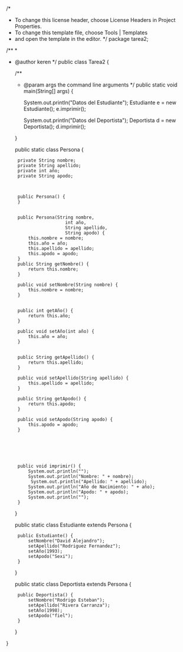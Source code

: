 /*
 * To change this license header, choose License Headers in Project Properties.
 * To change this template file, choose Tools | Templates
 * and open the template in the editor.
 */
package tarea2;

/**
 *
 * @author keren
 */
public class Tarea2 {

    /**
     * @param args the command line arguments
     */
    public static void main(String[] args) {
     
        System.out.println("Datos del Estudiante");
        Estudiante e = new Estudiante();
        e.imprimir();

        System.out.println("Datos del Deportista");
        Deportista d = new Deportista();
        d.imprimir();


        
    }


   

    public static class Persona {

  
        private String nombre;
        private String apellido;
        private int año;
        private String apodo;
        
        

        public Persona() {
        }

       
        public Persona(String nombre,
                          int año,
                          String apellido,
                          String apodo) {
            this.nombre = nombre;
            this.año = año;
            this.apellido = apellido;
            this.apodo = apodo;
        }
        public String getNombre() {
            return this.nombre;
        }

        public void setNombre(String nombre) {
            this.nombre = nombre;
        }


        public int getAño() {
            return this.año;
        }

        public void setAño(int año) {
            this.año = año;
        }


        public String getApellido() {
            return this.apellido;
        }

        public void setApellido(String apellido) {
            this.apellido = apellido;
        }

        public String getApodo() {
            return this.apodo;
        }

        public void setApodo(String apodo) {
            this.apodo = apodo;
        }

        


       

        public void imprimir() {
            System.out.println("");
            System.out.println("Nombre: " + nombre);
             System.out.println("Apellido: " + apellido);
            System.out.println("Año de Nacimiento: " + año);
            System.out.println("Apodo: " + apodo);
            System.out.println("");
        }

    }

    
   

    public static class Estudiante extends Persona {
  
    
        public Estudiante() {
            setNombre("David Alejandro");
            setApellido("Rodriguez Fernandez");
            setAño(1993);
            setApodo("Sexi");
        }


    }


  
    public static class Deportista extends Persona {

        public Deportista() {
            setNombre("Rodrigo Esteban");
            setApellido("Rivera Carranza");
            setAño(1998);
            setApodo("fiel");
        }

    }

    

   
   

}
